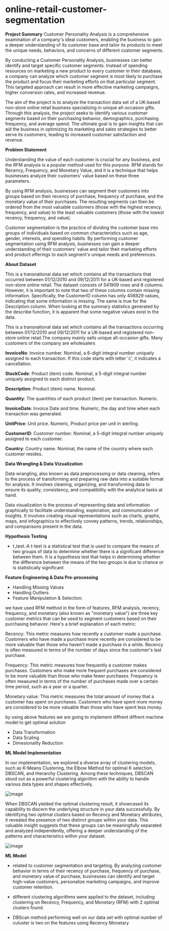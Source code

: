 # online-retail-customer-segmentation

**Project Summary**
Customer Personality Analysis is a comprehensive examination of a company's ideal customers, enabling the business to gain a deeper understanding of its customer base and tailor its products to meet the unique needs, behaviors, and concerns of different customer segments.

By conducting a Customer Personality Analysis, businesses can better identify and target specific customer segments. Instead of spending resources on marketing a new product to every customer in their database, a company can analyze which customer segment is most likely to purchase the product and focus their marketing efforts on that particular segment. This targeted approach can result in more effective marketing campaigns, higher conversion rates, and increased revenue.

The aim of the project is to analyze the transaction data set of a UK-based non-store online retail business specializing in unique all-occasion gifts. Through this analysis, the project seeks to identify various customer segments based on their purchasing behavior, demographics, purchasing frequency, and average spend. The ultimate goal is to gain insights that can aid the business in optimizing its marketing and sales strategies to better serve its customers, leading to increased customer satisfaction and revenue.

**Problem Statement**

Understanding the value of each customer is crucial for any business, and the RFM analysis is a popular method used for this purpose. RFM stands for Recency, Frequency, and Monetary Value, and it is a technique that helps businesses analyze their customers' value based on these three parameters.

By using RFM analysis, businesses can segment their customers into groups based on their recency of purchase, frequency of purchase, and the monetary value of their purchases. The resulting segments can then be ordered from the most valuable customers (those with the highest recency, frequency, and value) to the least valuable customers (those with the lowest recency, frequency, and value).

Customer segmentation is the practice of dividing the customer base into groups of individuals based on common characteristics such as age, gender, interests, and spending habits. By performing customer segmentation using RFM analysis, businesses can gain a deeper understanding of their customers' value and tailor their marketing efforts and product offerings to each segment's unique needs and preferences.


**About Dataset**

This is a transnational data set which contains all the transactions that occurred between 01/12/2010 and 09/12/2011 for a UK-based and registered non-store online retail. The dataset consists of 541909 rows and 8 columns. However, it is important to note that two of these columns contain missing information. Specifically, the CustomerID column has only 406829 values, indicating that some information is missing. The same is true for the Description column. When looking at the summary statistics generated by the describe function, it is apparent that some negative values exist in the data.

This is a transnational data set which contains all the transactions occurring between 01/12/2010 and 09/12/2011 for a UK-based and registered non-store online retail.The company mainly sells unique all-occasion gifts. Many customers of the company are wholesalers

**InvoiceNo**: Invoice number. Nominal, a 6-digit integral number uniquely assigned to each transaction. If this code starts with letter 'c', it indicates a cancellation.

**StockCode**: Product (item) code. Nominal, a 5-digit integral number uniquely assigned to each distinct product.

**Description**: Product (item) name. Nominal.

**Quantity**: The quantities of each product (item) per transaction. Numeric.

**InvoiceDate**: Invoice Date and time. Numeric, the day and time when each transaction was generated.

**UnitPrice**: Unit price. Numeric, Product price per unit in sterling.

**CustomerID**: Customer number. Nominal, a 5-digit integral number uniquely assigned to each customer.

**Country**: Country name. Nominal, the name of the country where each customer resides.

 **Data Wrangling & Data Vizualization**

 Data wrangling, also known as data preprocessing or data cleaning, refers to the process of transforming and preparing raw data into a suitable format for analysis. It involves cleaning, organizing, and transforming data to ensure its quality, consistency, and compatibility with the analytical tasks at hand.

Data visualization is the process of representing data and information graphically to facilitate understanding, exploration, and communication of insights. It involves creating visual representations such as charts, graphs, maps, and infographics to effectively convey patterns, trends, relationships, and comparisons present in the data.

 **Hypothesis Testing**

 * t_test.:A t-test is a statistical test that is used to compare the means of two groups of data to determine whether there is a significant difference between them. It is a hypothesis test that helps in determining whether the difference between the means of the two groups is due to chance or is statistically significant


**Feature Engineering & Data Pre-processing**

*  Handling Missing Values
*  Handling Outliers
*  Feature Manipulation & Selection:

we have used RFM method in the form of features, RFM analysis, recency, frequency, and monetary (also known as "monetary value") are three key customer metrics that can be used to segment customers based on their purchasing behavior. Here's a brief explanation of each metric:

Recency: This metric measures how recently a customer made a purchase. Customers who have made a purchase more recently are considered to be more valuable than those who haven't made a purchase in a while. Recency is often measured in terms of the number of days since the customer's last purchase.

Frequency: This metric measures how frequently a customer makes purchases. Customers who make more frequent purchases are considered to be more valuable than those who make fewer purchases. Frequency is often measured in terms of the number of purchases made over a certain time period, such as a year or a quarter.

Monetary value: This metric measures the total amount of money that a customer has spent on purchases. Customers who have spent more money are considered to be more valuable than those who have spent less money.

by using above features we are going to implement diffrent diffrent machine model to get optimal solution

* Data Transformation
* Data Scaling
* Dimesionality Reduction


**ML Model Implementation**

In our implementation, we explored a diverse array of clustering models, such as K-Means Clustering, the Elbow Method for optimal K selection, DBSCAN, and Hierarchy Clustering. Among these techniques, DBSCAN stood out as a powerful clustering algorithm with the ability to handle various data types and shapes effectively.

![image](https://github.com/irfan7210/online-retail-customer-segmentation/assets/113547056/3d981472-d8e1-4c93-a8f3-3b39433f6814)


When DBSCAN yielded the optimal clustering result, it showcased its capability to discern the underlying structure in your data successfully. By identifying two optimal clusters based on Recency and Monetary attributes, it revealed the presence of two distinct groups within your data. This valuable insight suggests that these groups can be meaningfully separated and analyzed independently, offering a deeper understanding of the patterns and characteristics within your dataset.

![image](https://github.com/irfan7210/online-retail-customer-segmentation/assets/113547056/a7f39a51-a20f-40d7-86c9-869da2ba022b)

**ML Model**


*   related to customer segmentation and targeting. By analyzing customer behavior in terms of their recency of purchase, frequency of purchase, and monetary value of purchase, businesses can identify and target high-value customers, personalize marketing campaigns, and improve customer retention.


*   different clustering algorithms were applied to the dataset, including clustering on Recency, Frequency, and Monetary (RFM) with 2 optimal clusters found. 

*  DBScan method performing well on our data set with  optimal number of culuster is two on the features using Recency Monetary



